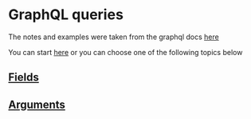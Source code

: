 # GraphQL queries

The notes and examples were taken from the graphql docs [here][docs]

You can start [here][fields] or you can choose one of the following topics below

## [Fields][fields]

## [Arguments][arguments]

[fields]: ./fields.md
[arguments]: ./arguments.md
[docs]: http://graphql.github.io/learn/queries/
